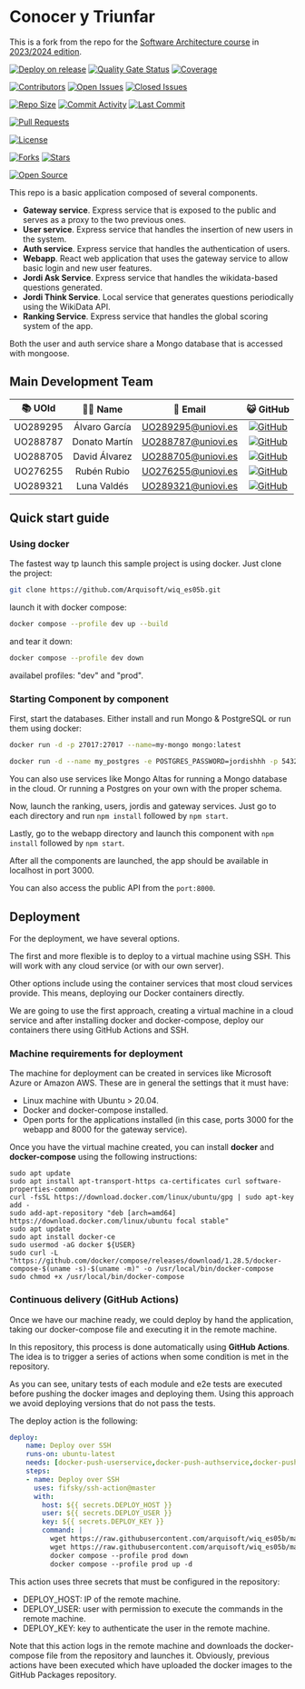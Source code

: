 # Conocer y Triunfar

This is a fork from the repo for the [Software Architecture course](http://arquisoft.github.io/) in [2023/2024 edition](https://arquisoft.github.io/course2324.html).

[![Deploy on release](https://github.com/Arquisoft/wiq_es05b/actions/workflows/release.yml/badge.svg)](https://github.com/Arquisoft/wiq_es05b/actions/workflows/release.yml) [![Quality Gate Status](https://sonarcloud.io/api/project_badges/measure?project=Arquisoft_wiq_es05b&metric=alert_status)](https://sonarcloud.io/summary/new_code?id=Arquisoft_wiq_es05b) [![Coverage](https://sonarcloud.io/api/project_badges/measure?project=Arquisoft_wiq_es05b&metric=coverage)](https://sonarcloud.io/summary/new_code?id=Arquisoft_wiq_es05b) 

[![Contributors](https://img.shields.io/github/contributors/Arquisoft/wiq_es05b)](https://github.com/Arquisoft/wiq_es05b/graphs/contributors) [![Open Issues](https://img.shields.io/github/issues-raw/Arquisoft/wiq_es05b)](https://github.com/Arquisoft/wiq_es05b/issues) [![Closed Issues](https://img.shields.io/github/issues-closed-raw/Arquisoft/wiq_es05b)](https://github.com/Arquisoft/wiq_es05b/issues?q=is%3Aissue+is%3Aclosed)

[![Repo Size](https://img.shields.io/github/repo-size/Arquisoft/wiq_es05b)](https://github.com/Arquisoft/wiq_es05b) [![Commit Activity](https://img.shields.io/github/commit-activity/m/Arquisoft/wiq_es05b)](https://github.com/Arquisoft/wiq_es05b/commits/main) [![Last Commit](https://img.shields.io/github/last-commit/Arquisoft/wiq_es05b)](https://github.com/Arquisoft/wiq_es05b/commits/main)

[![Pull Requests](https://img.shields.io/github/issues-pr/Arquisoft/wiq_es05b)](https://github.com/Arquisoft/wiq_es05b/pulls)

[![License](https://img.shields.io/github/license/Arquisoft/wiq_es05b)](https://github.com/Arquisoft/wiq_es05b/blob/main/LICENSE)

[![Forks](https://img.shields.io/github/forks/Arquisoft/wiq_es05b)](https://github.com/Arquisoft/wiq_es05b/network/members)
[![Stars](https://img.shields.io/github/stars/Arquisoft/wiq_es05b)](https://github.com/Arquisoft/wiq_es05b/stargazers)

[![Open Source](https://badges.frapsoft.com/os/v1/open-source.svg?v=103)](https://opensource.org/)

This repo is a basic application composed of several components.

- **Gateway service**. Express service that is exposed to the public and serves as a proxy to the two previous ones.
- **User service**. Express service that handles the insertion of new users in the system.
- **Auth service**. Express service that handles the authentication of users.
- **Webapp**. React web application that uses the gateway service to allow basic login and new user features.
- **Jordi Ask Service**. Express service that handles the wikidata-based questions generated.
- **Jordi Think Service**. Local service that generates questions periodically using the WikiData API.
- **Ranking Service**. Express service that handles the global scoring system of the app.

Both the user and auth service share a Mongo database that is accessed with mongoose.

## Main Development Team

| 📚 UOId | 🧑‍💻 Name | 📧 Email | 😺 GitHub |
| :---: | :---: | :---: | :---: |
| UO289295 | Álvaro García | [UO289295@uniovi.es](mailto:UO289295@uniovi.es) | [![GitHub](https://img.shields.io/badge/GitHub-algarfer-brightgreen)](https://github.com/algarfer) |
| UO288787 | Donato Martín | [UO288787@uniovi.es](mailto:UO288787@uniovi.es) | [![GitHub](https://img.shields.io/badge/GitHub-dononitram-brightgreen)](https://github.com/dononitram) |
| UO288705 | David Álvarez | [UO288705@uniovi.es](mailto:UO288705@uniovi.es) | [![GitHub](https://img.shields.io/badge/GitHub-DavidAlvrz-brightgreen)](https://github.com/DavidAlvrz) |
| UO276255 | Rubén Rubio | [UO276255@uniovi.es](mailto:UO276255@uniovi.es) | [![GitHub](https://img.shields.io/badge/GitHub-UO276255-brightgreen)](https://github.com/UO2766255) |
| UO289321 | Luna Valdés | [UO289321@uniovi.es](mailto:UO289321@uniovi.es) | [![GitHub](https://img.shields.io/badge/GitHub-uo28931-brightgreen)](https://github.com/uo289321) |

## Quick start guide

### Using docker

The fastest way tp launch this sample project is using docker. Just clone the project:

```sh
git clone https://github.com/Arquisoft/wiq_es05b.git
```

launch it with docker compose:

```sh
docker compose --profile dev up --build
```

and tear it down:

```sh
docker compose --profile dev down
```

availabel profiles: "dev" and "prod".

### Starting Component by component

First, start the databases. Either install and run Mongo & PostgreSQL or run them using docker:

```sh
docker run -d -p 27017:27017 --name=my-mongo mongo:latest
```

```sh
docker run -d --name my_postgres -e POSTGRES_PASSWORD=jordishhh -p 5432:5432 postgres:latest
```

You can also use services like Mongo Altas for running a Mongo database in the cloud. Or running a Postgres on your own with the proper schema.

Now, launch the ranking, users, jordis and gateway services. Just go to each directory and run `npm install` followed by `npm start`.

Lastly, go to the webapp directory and launch this component with `npm install` followed by `npm start`.

After all the components are launched, the app should be available in localhost in port 3000.

You can also access the public API from the `port:8000`.

## Deployment

For the deployment, we have several options. 

The first and more flexible is to deploy to a virtual machine using SSH. This will work with any cloud service (or with our own server). 

Other options include using the container services that most cloud services provide. This means, deploying our Docker containers directly. 

We are going to use the first approach, creating a virtual machine in a cloud service and after installing docker and docker-compose, deploy our containers there using GitHub Actions and SSH.

### Machine requirements for deployment

The machine for deployment can be created in services like Microsoft Azure or Amazon AWS. These are in general the settings that it must have:

- Linux machine with Ubuntu > 20.04.
- Docker and docker-compose installed.
- Open ports for the applications installed (in this case, ports 3000 for the webapp and 8000 for the gateway service).

Once you have the virtual machine created, you can install **docker** and **docker-compose** using the following instructions:

```ssh
sudo apt update
sudo apt install apt-transport-https ca-certificates curl software-properties-common
curl -fsSL https://download.docker.com/linux/ubuntu/gpg | sudo apt-key add -
sudo add-apt-repository "deb [arch=amd64] https://download.docker.com/linux/ubuntu focal stable"
sudo apt update
sudo apt install docker-ce
sudo usermod -aG docker ${USER}
sudo curl -L "https://github.com/docker/compose/releases/download/1.28.5/docker-compose-$(uname -s)-$(uname -m)" -o /usr/local/bin/docker-compose
sudo chmod +x /usr/local/bin/docker-compose
```

### Continuous delivery (GitHub Actions)

Once we have our machine ready, we could deploy by hand the application, taking our docker-compose file and executing it in the remote machine. 

In this repository, this process is done automatically using **GitHub Actions**. The idea is to trigger a series of actions when some condition is met in the repository. 

As you can see, unitary tests of each module and e2e tests are executed before pushing the docker images and deploying them. Using this approach we avoid deploying versions that do not pass the tests.

The deploy action is the following:

```yml
deploy:
    name: Deploy over SSH
    runs-on: ubuntu-latest
    needs: [docker-push-userservice,docker-push-authservice,docker-push-gatewayservice,docker-push-webapp]
    steps:
    - name: Deploy over SSH
      uses: fifsky/ssh-action@master
      with:
        host: ${{ secrets.DEPLOY_HOST }}
        user: ${{ secrets.DEPLOY_USER }}
        key: ${{ secrets.DEPLOY_KEY }}
        command: |
          wget https://raw.githubusercontent.com/arquisoft/wiq_es05b/master/docker-compose.yml -O docker-compose.yml
          wget https://raw.githubusercontent.com/arquisoft/wiq_es05b/master/.env -O .env
          docker compose --profile prod down
          docker compose --profile prod up -d
```

This action uses three secrets that must be configured in the repository:
- DEPLOY_HOST: IP of the remote machine.
- DEPLOY_USER: user with permission to execute the commands in the remote machine.
- DEPLOY_KEY: key to authenticate the user in the remote machine.

Note that this action logs in the remote machine and downloads the docker-compose file from the repository and launches it. Obviously, previous actions have been executed which have uploaded the docker images to the GitHub Packages repository.
